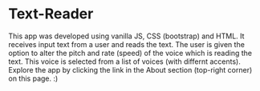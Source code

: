 # Text-Reader
This app was developed using vanilla JS, CSS (bootstrap) and HTML.
 It receives input text from a user and reads the text. 
 The user is given the option to alter the pitch and rate (speed) of the voice which is reading the text. This voice is selected from a list of voices (with differnt accents). Explore the app by clicking the link in the About section (top-right corner) on this page. :)
